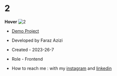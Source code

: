 # 2

**Hover**
![2](https://github.com/Faraz-Azizi-Developer/2/assets/140517125/8ce7edd8-0199-47e1-895a-bec01e421082)


- [Demo Project](https://faraz-azizi-developer.github.io/2/)

- Developed by Faraz Azizi

- Created - 2023-26-7

- Role - Frontend

- How to reach me : with my [instagram](https://www.instagram.com/faraz_azizi_developer) and [linkedin](https://www.linkedin.com/in/faraz-azizi-099012285)
